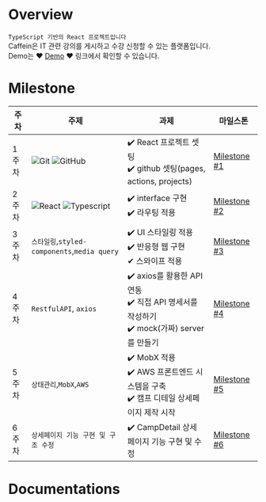 # Overview

`TypeScript 기반의 React 프로젝트입니다` <br/>
Caffein은 IT 관련 강의를 게시하고 수강 신청할 수 있는 플랫폼입니다. <br/>
Demo는 ❤️ [Demo](https://dhrjfx841etu6.cloudfront.net/) ❤️ 링크에서 확인할 수 있습니다. <br/>

# Milestone

| 주차  | 주제                                                                                                                                                                 | 과제                                                                                                   | 마일스톤                                                                    |
| ----- | -------------------------------------------------------------------------------------------------------------------------------------------------------------------- | ------------------------------------------------------------------------------------------------------ | --------------------------------------------------------------------------- |
| 1주차 | ![Git](https://img.shields.io/badge/-Git-05122A?style=flat&logo=git) ![GitHub](https://img.shields.io/badge/-GitHub-05122A?style=flat&logo=github)                   | ✔️ React 프로젝트 셋팅<br/> ✔️ github 셋팅(pages, actions, projects)                                   | [Milestone #1](https://github.com/rara-record/caffein/milestone/1?closed=1) |
| 2주차 | ![React](https://img.shields.io/badge/-React-05122A?style=flat&logo=react) ![Typescript](https://img.shields.io/badge/-Typescript-05122A?style=flat&logo=typescript) | ✔️ interface 구현 <br/>✔️ 라우팅 적용                                                                  | [Milestone #2](https://github.com/rara-record/caffein/milestone/2?closed=1) |
| 3주차 | `스타일링`,`styled-components`,`media query`                                                                                                                         | ✔️ UI 스타일링 적용 <br/>✔️ 반응형 웹 구현 <br/>✔ 스와이프 적용                                        | [Milestone #3](https://github.com/rara-record/caffein/milestone/3?closed=1) |
| 4주차 | `RestfulAPI`, `axios`                                                                                                                                                | ✔️ axios를 활용한 API 연동 <br/>✔️ 직접 API 명세서를 작성하기 <br/>✔️ mock(가짜) server를 만들기 <br/> | [Milestone #4](https://github.com/rara-record/caffein/milestone/4?closed=1) |
| 5주차 | `상태관리`,`MobX`,`AWS `                                                                                                                                             | ✔️ MobX 적용 <br/>✔️ AWS 프론트엔드 시스템을 구축<br/>✔️ 캠프 디테일 상세페이지 제작 시작              | [Milestone #5](https://github.com/rara-record/caffein/milestone/5?closed=1) |
| 6주차 | `상세페이지 기능 구현 및 구조 수정`                                                                                                                                  | ✔️ CampDetail 상세 페이지 기능 구현 및 수정 <br/>                                                      | [Milestone #6](https://github.com/rara-record/caffein/milestone/6)           |

# Documentations
